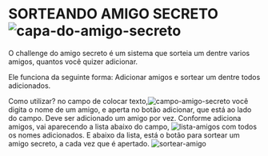 # SORTEANDO AMIGO SECRETO ![capa-do-amigo-secreto](https://github.com/user-attachments/assets/325c3f42-1455-4f7e-8f47-fdc3f0b4ccce)


O challenge do amigo secreto é um sistema que sorteia um dentre varios amigos, quantos 
você quizer adicionar.

Ele funciona da seguinte forma: Adicionar amigos e sortear um dentre todos adicionados.

Como utilizar?
no campo de colocar texto,![campo-amigo-secreto](https://github.com/user-attachments/assets/bf36ee14-c577-46e1-adda-d795cd064ce0)
 você digita o nome de um
amigo, e aperta no botão adicionar, que está ao lado do campo. Deve ser adicionado um
amigo por vez. Conforme adiciona amigos, vai aparecendo a lista abaixo do campo, ![lista-amigos](https://github.com/user-attachments/assets/6b0bb0a6-3776-4524-9473-fe68b746c2b2)
 com
todos os nomes adicionados. E abaixo da lista, está o botão para sortear um amigo
secreto, a cada vez que é apertado. ![sortear-amigo](https://github.com/user-attachments/assets/33dab3ab-0e11-4983-94c1-b2c5e14d52c3)


